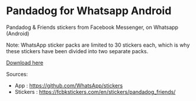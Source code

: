 # Pandadog for Whatsapp Android
Pandadog & Friends stickers from Facebook Messenger, on Whatsapp (Android)

Note: WhatsApp sticker packs are limited to 30 stickers each, which is why these stickers have been divided into two separate packs.

[Download here](https://github.com/toma-20/WAstickers_apk_pandadog/releases)

Sources:
- App : https://github.com/WhatsApp/stickers
- Stickers : https://fcbkstickers.com/en/stickers/pandadog_friends/
